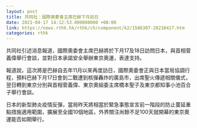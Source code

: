 ```yaml
---
layout: post
title: 共同社：國際奧委會主席巴赫下月訪日
date: 2021-04-17 14:12:53.000000000 +08:00
link: https://news.rthk.hk/rthk/ch/component/k2/1586307-20210417.htm
categories: rthk
---
```


共同社引述消息報道，國際奧委會主席巴赫將於下月17及18日訪問日本，與首相菅義偉舉行會談，並對日本承諾安全舉辦東京奧運，表達支持。

報道說，這次將是巴赫自去年11月以來再度訪日，國際奧委會正與日本當局協調行程，預料巴赫下月17日會到二戰遭到核彈轟炸的廣島市，出席聖火傳遞相關儀式，翌日轉到東京分別與首相菅義偉、東京奧組委主席橋本聖子及東京都知事小池百合子舉行會談。

日本的新型肺炎疫情反彈，當局昨天將相當於緊急事態宣言前一階段的防止蔓延重點措施適用範圍，擴展至全國10個地區，外界關注尚餘不足100天就開幕的東京奧運能否如期舉行。
